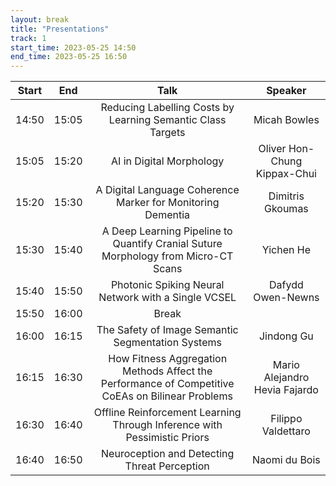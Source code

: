 ```yaml
---
layout: break
title: "Presentations"
track: 1
start_time: 2023-05-25 14:50
end_time: 2023-05-25 16:50
---
```


| Start     | End       | Talk                                                                                              | Speaker                       |
|   :----:  |   :----:  |   :----:                                                                                          |   :----:                      |
| 14:50     | 15:05     | Reducing Labelling Costs by Learning Semantic Class Targets                                       | Micah Bowles                  | 
| 15:05     | 15:20     | AI in Digital Morphology                                                                          | Oliver Hon-Chung Kippax-Chui  | 
| 15:20     | 15:30     | A Digital Language Coherence Marker for Monitoring Dementia                                       | Dimitris Gkoumas              | 
| 15:30     | 15:40     | A Deep Learning Pipeline to Quantify Cranial Suture Morphology from Micro-CT Scans                | Yichen He                     | 
| 15:40     | 15:50     | Photonic Spiking Neural Network with a Single VCSEL                                               | Dafydd Owen-Newns             | 
| 15:50     | 16:00     | Break                                                                                             |                               |
| 16:00     | 16:15     | The Safety of Image Semantic Segmentation Systems                                                 | Jindong Gu                    | 
| 16:15     | 16:30     | How Fitness Aggregation Methods Affect the Performance of Competitive CoEAs on Bilinear Problems  | Mario Alejandro Hevia Fajardo | 
| 16:30     | 16:40     | Offline Reinforcement Learning Through Inference with Pessimistic Priors                          | Filippo Valdettaro            | 
| 16:40     | 16:50     | Neuroception and Detecting Threat Perception                                                      | Naomi du Bois                 | 
